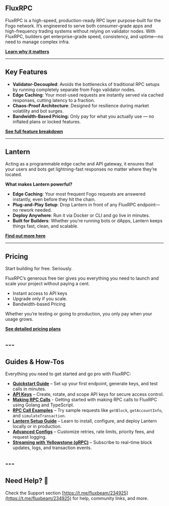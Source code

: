 ## **FluxRPC**

FluxRPC is a high-speed, production-ready RPC layer purpose-built for the Fogo network. It’s engineered to serve both consumer-grade apps and high-frequency trading systems without relying on validator nodes. With FluxRPC, builders get enterprise-grade speed, consistency, and uptime—no need to manage complex infra.

[**Learn why it matters**](https://fluxbeam.gitbook.io/fluxrpc-docs/introduction/why-fluxrpc)

---

## **Key Features**

* **Validator-Decoupled**: Avoids the bottlenecks of traditional RPC setups by running completely separate from Fogo validator nodes.  
* **Edge Caching**: Your most-used requests are instantly served via cached responses, cutting latency to a fraction.  
* **Chaos-Proof Architecture**: Designed for resilience during market volatility and bot surges.  
* **Bandwidth-Based Pricing:** Only pay for what you actually use — no inflated plans or locked features.

[**See full feature breakdown**](https://fluxbeam.gitbook.io/fluxrpc-docs/introduction/why-fluxrpc)

---

## **Lantern**

Acting as a programmable edge cache and API gateway, it ensures that your users and bots get lightning-fast responses no matter where they’re located.

**What makes Lantern powerful?**

* **Edge Caching**: Your most frequent Fogo requests are answered instantly, even before they hit the chain.  
* **Plug-and-Play Setup**: Drop Lantern in front of any FluxRPC endpoint—no rework needed.  
* **Deploy Anywhere**: Run it via Docker or CLI and go live in minutes.  
* **Built for Builders**: Whether you’re running bots or dApps, Lantern keeps things fast, clean, and scalable.

[**Find out more here**](https://fluxbeam.gitbook.io/fluxrpc-docs/lantern/introduction)

---

## **Pricing**

Start building for free. Seriously.

FluxRPC’s generous free tier gives you everything you need to launch and scale your project without paying a cent.

* Instant access to API keys  
* Upgrade only if you scale.  
* Bandwidth-based Pricing

Whether you’re testing or going to production, you only pay when your usage grows.

[**See detailed pricing plans**](https://fluxbeam.gitbook.io/fluxrpc-docs/manage/pricing)

## ---

## **Guides & How-Tos** 

Everything you need to get started and go pro with FluxRPC:

* [**Quickstart Guide**](https://fluxbeam.gitbook.io/fluxrpc-docs/introduction/getting-started) – Set up your first endpoint, generate keys, and test calls in minutes.  
* [**API Keys**](https://fluxbeam.gitbook.io/fluxrpc-docs/guides/api-keys) – Create, rotate, and scope API keys for secure access control.  
* [**Making RPC Calls**](https://fluxbeam.gitbook.io/fluxrpc-docs/guides/making-rpc-calls) \- Getting started with making RPC calls to FluxRPC using Golang and TypeScript.  
* [**RPC Call Examples**](https://fluxbeam.gitbook.io/fluxrpc-docs/manage/rpc-calls) – Try sample requests like `getBlock`, `getAccountInfo`, and `simulateTransaction`.  
* [**Lantern Setup Guide**](https://fluxbeam.gitbook.io/fluxrpc-docs/lantern/installation) – Learn to install, configure, and deploy Lantern locally or in production.  
* [**Advanced Configs**](https://fluxbeam.gitbook.io/fluxrpc-docs/lantern/configuration) – Customize retries, rate limits, priority fees, and request logging.  
* [**Streaming with Yellowstone (gRPC)**](https://fluxbeam.gitbook.io/fluxrpc-docs/yellowstone-grpc) – Subscribe to real-time block updates, logs, and transaction events.

## ---

## **Need Help? 💬**

Check the Support section [https://t.me/fluxbeam/234925](https://t.me/fluxbeam/234925) for help, community links, and more.


